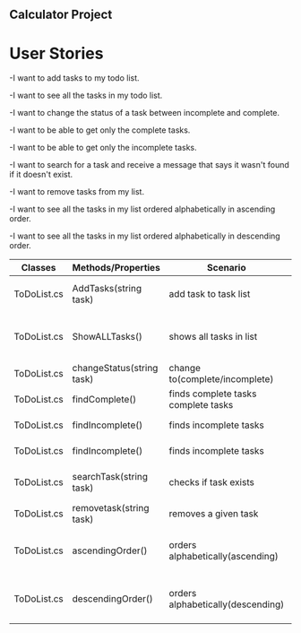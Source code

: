 ## Calculator Project

# User Stories



-I want to add tasks to my todo list.

-I want to see all the tasks in my todo list.

-I want to change the status of a task between incomplete and complete.

-I want to be able to get only the complete tasks.

-I want to be able to get only the incomplete tasks.

-I want to search for a task and receive a message that says it wasn't found if it doesn't exist.

-I want to remove tasks from my list.

-I want to see all the tasks in my list ordered alphabetically in ascending order.

-I want to see all the tasks in my list ordered alphabetically in descending order.



| Classes         | Methods/Properties                                 | Scenario                        | Outputs          |
|-----------------|----------------------------------------------------|---------------------------------|------------------
|ToDoList.cs	  |AddTasks(string task)                               |add task to task list            |an extra task in the task list
|ToDoList.cs	  |ShowALLTasks()                                      |shows all tasks in list          |presentation of all the tasks in the list
|ToDoList.cs	  |changeStatus(string task)                           |change to(complete/incomplete)   |
|ToDoList.cs	  |findComplete()									   |finds complete tasks              complete tasks 
|ToDoList.cs	  |findIncomplete()									   |finds incomplete tasks           |incomplete tasks 
|ToDoList.cs	  |findIncomplete()									   |finds incomplete tasks           |incomplete tasks 
|ToDoList.cs	  |searchTask(string task)			       			   |checks if task exists            |message if it does not exist
|ToDoList.cs	  |removetask(string task)							   |removes a given task             |
|ToDoList.cs	  |ascendingOrder()									   |orders alphabetically(ascending) |tasks in ascending alphabetical order
|ToDoList.cs	  |descendingOrder()								   |orders alphabetically(descending)|tasks in descending alphabetical order

